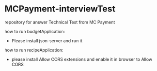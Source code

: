 # MCPayment-interviewTest
repository for answer Technical Test from MC Payment

how to run budgetApplication:
- Please install json-server and run it

how to run recipeApplication:
- please install Allow CORS extensions and enable it in browser to Allow CORS

